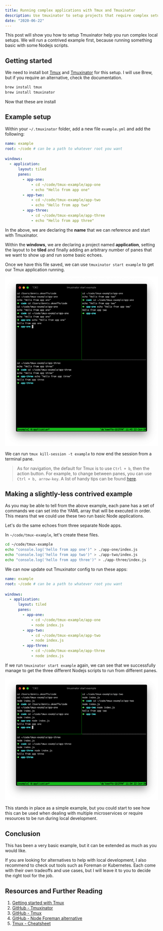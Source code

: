```yaml
---
title: Running complex applications with Tmux and Tmuxinator
description: Use tmuxinator to setup projects that require complex setups
date: "2020-06-22"
---
```


This post will show you how to setup Tmuxinator help you run complex local setups. We will run a contrived example first, because running something basic with some Nodejs scripts.



## Getting started

We need to install bot [Tmux](https://github.com/tmux/tmux) and [Tmuxinator](https://github.com/tmuxinator/tmuxinator) for this setup. I will use Brew, but if you require an alternative, check the documentation.

```bash
brew install tmux
brew install tmuxinator
```

Now that these are install



## Example setup

Within your `~/.tmuxinator` folder, add a new file `example.yml` and add the following:

```yaml
name: example
root: ~/code # can be a path to whatever root you want

windows:
  - application:
      layout: tiled
      panes:
        - app-one:
            - cd ~/code/tmux-example/app-one
            - echo "Hello from app one"
        - app-two:
            - cd ~/code/tmux-example/app-two
            - echo "Hello from app two"
        - app-three:
            - cd ~/code/tmux-example/app-three
            - echo "Hello from app three"
```

In the above, we are declaring the **name** that we can reference and start with Tmuxinator.

Within the **windows**, we are declaring a project named **application**, setting the layout to be **tiled** and finally adding an arbitrary number of panes that we want to show up and run some basic echoes.

Once we have this file saved, we can use `tmuxinator start example` to get our Tmux application running.

![tmuxinator start example](../assets/2020-06-22-tmuxinator-start-example.png)

We can run `tmux kill-session -t example` to now end the session from a terminal pane.

> As for navigation, the default for Tmux is to use `Ctrl + b`, then the action button. For example, to change between panes, you can use `Ctrl + b, arrow-key`. A list of handy tips can be found [here](https://tmuxcheatsheet.com/).



## Making a slightly-less contrived example

As you may be able to tell from the above example, each pane has a set of commands we can set into the YAML array that will be executed in order. This means that we could use these two run basic Node applications.

Let's do the same echoes from three separate Node apps.

In `~/code/tmux-example`, let's create these files.

```bash
cd ~/code/tmux-example
echo "console.log('hello from app one')" > ./app-one/index.js
echo "console.log('hello from app two')" > ./app-two/index.js
echo "console.log('hello from app three')" > ./app-three/index.js
```

We can now update out Tmuxinator config to run these apps:

```yaml
name: example
root: ~/code # can be a path to whatever root you want

windows:
  - application:
      layout: tiled
      panes:
        - app-one:
            - cd ~/code/tmux-example/app-one
            - node index.js
        - app-two:
            - cd ~/code/tmux-example/app-two
            - node index.js
        - app-three:
            - cd ~/code/tmux-example/app-three
            - node index.js
```

If we run `tmuxinator start example` again, we can see that we successfully manage to get the three different Nodejs scripts to run from different panes.

![tmuxinator start example with Nodejs scripts](../assets/2020-06-22-tmuxinator-example-nodejs.png)

This stands in place as a simple example, but you could start to see how this can be used when dealing with multiple microservices or require resources to be run during local development.



## Conclusion

This has been a very basic example, but it can be extended as much as you would like.

If you are looking for alternatives to help with local development, I also recommend to check out tools such as Foreman or Kubernetes. Each come with their own tradeoffs and use cases, but I will leave it to you to decide the right tool for the job.



## Resources and Further Reading

1. [Getting started with Tmux](https://linuxize.com/post/getting-started-with-tmux/)
2. [GitHub - Tmuxinator](https://github.com/tmuxinator/tmuxinator)
3. [GitHub - Tmux](https://github.com/tmux/tmux)
4. [GitHub - Node Foreman alternative](https://github.com/strongloop/node-foreman)
5. [Tmux - Cheatsheet](https://tmuxcheatsheet.com/)
